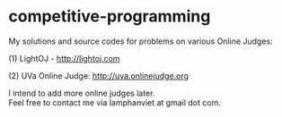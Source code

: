 competitive-programming
=======================

My solutions and source codes for problems on various Online Judges:<br>

(1) LightOJ - http://lightoj.com<br>

(2) UVa Online Judge: http://uva.onlinejudge.org<br>

I intend to add more online judges later.<br>
Feel free to contact me via lamphanviet at gmail dot com.
